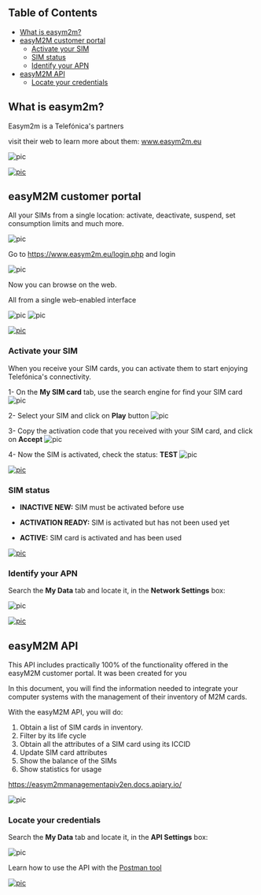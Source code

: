 ## Table of Contents

- [What is easym2m?](#what-is-easym2m)
- [easyM2M customer portal](#easym2m-customer-portal)
  - [Activate your SIM](#activate-your-sim)
  - [SIM status](#sim-status)
  - [Identify your APN](#identify-your-apn)
- [easyM2M API](#easym2m-api)
  - [Locate your credentials](#locate-your-credentials)

## What is easym2m?

Easym2m is a Telefónica's partners

visit their web to learn more about them: www.easym2m.eu

![pic](pictures/easym2m/easym2m_init.png)

[![pic](pictures/utils/arrow_up.png)](#table-of-contents)

## easyM2M customer portal

All your SIMs from a single location: 
activate, deactivate, suspend, set consumption limits and much more. 

![pic](pictures/easym2m/easym2m_dashboard_init.png)

Go to https://www.easym2m.eu/login.php and login

![pic](pictures/easym2m/easym2m_init_loging.png)

Now you can browse on the web. 

All from a single web-enabled interface

![pic](pictures/easym2m/easym2m_mydata_init1.png)
![pic](pictures/easym2m/easym2m_mydata_init2.png)

[![pic](pictures/utils/arrow_up.png)](#table-of-contents)

### Activate your SIM

When you receive your SIM cards, you can activate them to start enjoying Telefónica's connectivity.

1- On the **My SIM card** tab, use the search engine for find your SIM card
![pic](pictures/easym2m/easym2m_mysim_inactivenew.png)

2- Select your SIM and click on **Play** button
![pic](pictures/easym2m/easym2m_mysim_inactivenew_activate.png)

3- Copy the activation code that you received with your SIM card, and click on **Accept**
![pic](pictures/easym2m/easym2m_mysim_inactivenew_activate_ask.png)

4- Now the SIM is activated, check the status: **TEST**
![pic](pictures/easym2m/easym2m_mysim_inactivenew_activate_ask_ok.png)

[![pic](pictures/utils/arrow_up.png)](#table-of-contents)

### SIM status

- **INACTIVE NEW:** SIM must be activated before use

- **ACTIVATION READY:** SIM is activated but has not been used yet

- **ACTIVE:** SIM card is activated and has been used

[![pic](pictures/utils/arrow_up.png)](#table-of-contents)

### Identify your APN

Search the **My Data** tab and locate it, in the **Network Settings** box:

![pic](pictures/easym2m/easym2m_mydata_init_apn.png)

[![pic](pictures/utils/arrow_up.png)](#table-of-contents)

## easyM2M API

This API includes practically 100% of the functionality offered in the easyM2M customer portal. It was been created for you  

In this document, you will find the information needed to integrate your computer systems with the management of their inventory of M2M cards.

With the easyM2M API, you will do:

1. Obtain a list of SIM cards in inventory.
2. Filter by its life cycle
3. Obtain all the attributes of a SIM card using its ICCID
4. Update SIM card attributes
5. Show the balance of the SIMs
6. Show statistics for usage

https://easym2mmanagementapiv2en.docs.apiary.io/

![pic](pictures/easym2m/easym2m_api_console.png)

### Locate your credentials

Search the **My Data** tab and locate it, in the **API Settings** box:

![pic](pictures/easym2m/easym2m_mydata_init_api.png)

Learn how to use the API with the [Postman tool](easym2m_API.md)

[![pic](pictures/utils/arrow_up.png)](#table-of-contents)